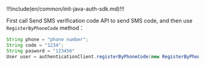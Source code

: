 !!!include(en/common/init-java-auth-sdk.md)!!!

First call Send SMS verification code API to send SMS code, and then use `RegisterByPhoneCode` method：

```java
String phone = "phone number";
String code = "1234";
String pasword = "123456"
User user = authenticationClient.registerByPhoneCode(new RegisterByPhoneCodeInput(phone, code).withPassword(password)).execute();
```
